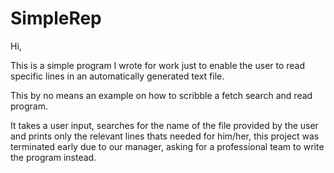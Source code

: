 # SimpleRep
Hi,

This is a simple program I wrote for work just to enable the user to read specific lines in an automatically generated text file.

This by no means an example on how to scribble a fetch search and read program.

It takes a user input, searches for the name of the file provided by the user 
and prints only the relevant lines thats needed for him/her, this project was terminated early due to our manager,
asking for a professional team to write the program instead. 
